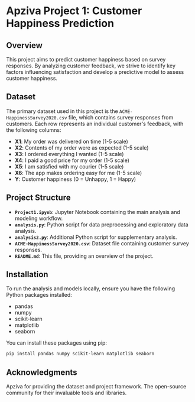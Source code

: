 # Apziva Project 1: Customer Happiness Prediction

## Overview

This project aims to predict customer happiness based on survey responses. By analyzing customer feedback, we strive to identify key factors influencing satisfaction and develop a predictive model to assess customer happiness.

## Dataset

The primary dataset used in this project is the `ACME-HappinessSurvey2020.csv` file, which contains survey responses from customers. Each row represents an individual customer's feedback, with the following columns:

- **X1**: My order was delivered on time (1-5 scale)
- **X2**: Contents of my order were as expected (1-5 scale)
- **X3**: I ordered everything I wanted (1-5 scale)
- **X4**: I paid a good price for my order (1-5 scale)
- **X5**: I am satisfied with my courier (1-5 scale)
- **X6**: The app makes ordering easy for me (1-5 scale)
- **Y**: Customer happiness (0 = Unhappy, 1 = Happy)

## Project Structure

- **`Project1.ipynb`**: Jupyter Notebook containing the main analysis and modeling workflow.
- **`analysis.py`**: Python script for data preprocessing and exploratory data analysis.
- **`analysis2.py`**: Additional Python script for supplementary analysis.
- **`ACME-HappinessSurvey2020.csv`**: Dataset file containing customer survey responses.
- **`README.md`**: This file, providing an overview of the project.

## Installation

To run the analysis and models locally, ensure you have the following Python packages installed:

- pandas
- numpy
- scikit-learn
- matplotlib
- seaborn

You can install these packages using pip:

```bash
pip install pandas numpy scikit-learn matplotlib seaborn
```

## Acknowledgments

Apziva for providing the dataset and project framework.​ The open-source community for their invaluable tools and libraries.​
